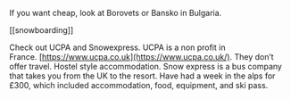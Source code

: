If you want cheap, look at Borovets or Bansko in Bulgaria.

[[snowboarding]]

Check out UCPA and Snowexpress.
UCPA is a non profit in France. [https://www.ucpa.co.uk](https://www.ucpa.co.uk/). They don’t offer travel. Hostel style accommodation.
Snow express is a bus company that takes you from the UK to the resort.
Have had a week in the alps for £300, which included accommodation, food, equipment, and ski pass.
